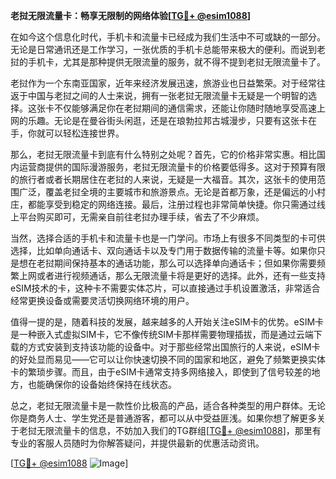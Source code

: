 **老挝无限流量卡：畅享无限制的网络体验[[TG💪+ @esim1088](https://t.me/s/esim1088)]**

在如今这个信息化时代，手机卡和流量卡已经成为我们生活中不可或缺的一部分。无论是日常通讯还是工作学习，一张优质的手机卡总能带来极大的便利。而说到老挝的手机卡，尤其是那种提供无限流量的服务，就不得不提到老挝无限流量卡了。

老挝作为一个东南亚国家，近年来经济发展迅速，旅游业也日益繁荣。对于经常往返于中国与老挝之间的人士来说，拥有一张老挝无限流量卡无疑是一个明智的选择。这张卡不仅能够满足你在老挝期间的通信需求，还能让你随时随地享受高速上网的乐趣。无论是在曼谷街头闲逛，还是在琅勃拉邦古城漫步，只要有这张卡在手，你就可以轻松连接世界。

那么，老挝无限流量卡到底有什么特别之处呢？首先，它的价格非常实惠。相比国内运营商提供的国际漫游服务，老挝无限流量卡的价格要低得多。这对于预算有限的旅行者或者长期居住在老挝的人来说，无疑是一大福音。其次，这张卡的使用范围广泛，覆盖老挝全境的主要城市和旅游景点。无论是首都万象，还是偏远的小村庄，都能享受到稳定的网络连接。最后，注册过程也非常简单快捷。你只需通过线上平台购买即可，无需亲自前往老挝办理手续，省去了不少麻烦。

当然，选择合适的手机卡和流量卡也是一门学问。市场上有很多不同类型的卡可供选择，比如单向通话卡、双向通话卡以及专门用于数据传输的流量卡等。如果你只是想在老挝期间保持基本的通话功能，那么可以选择单向通话卡；但如果你需要频繁上网或者进行视频通话，那么无限流量卡将是更好的选择。此外，还有一些支持eSIM技术的卡，这种卡不需要实体芯片，可以直接通过手机设置激活，非常适合经常更换设备或需要灵活切换网络环境的用户。

值得一提的是，随着科技的发展，越来越多的人开始关注eSIM卡的优势。eSIM卡是一种嵌入式虚拟SIM卡，它不像传统SIM卡那样需要物理插拔，而是通过云端下载的方式安装到支持该功能的设备中。对于那些经常出国旅行的人来说，eSIM卡的好处显而易见——它可以让你快速切换不同的国家和地区，避免了频繁更换实体卡的繁琐步骤。而且，由于eSIM卡通常支持多网络接入，即使到了信号较差的地方，也能确保你的设备始终保持在线状态。

总之，老挝无限流量卡是一款性价比极高的产品，适合各种类型的用户群体。无论你是商务人士、学生党还是普通游客，都可以从中受益匪浅。如果你想了解更多关于老挝无限流量卡的信息，不妨加入我们的TG群组[[TG💪+ @esim1088](https://t.me/s/esim1088)]，那里有专业的客服人员随时为你解答疑问，并提供最新的优惠活动资讯。

[[TG💪+ @esim1088](https://t.me/s/esim1088) ![Image](https://i.postimg.cc/4NQfJmqS/Snipaste-2025-05-13-00-14-12.png)]